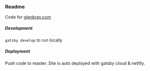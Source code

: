 ### Readme

Code for [glenbray.com](https://glenbray.com)

##### Development

`gatsby develop` to run locally

##### Deployment

Push code to master. Site is auto deployed with gatsby cloud & netlify.
